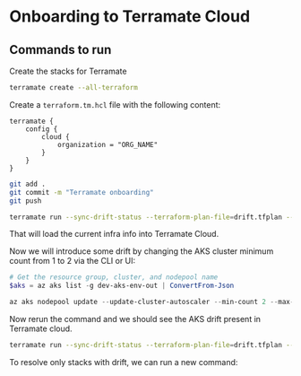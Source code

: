 # Onboarding to Terramate Cloud

## Commands to run

Create the stacks for Terramate

```bash
terramate create --all-terraform
```

Create a `terraform.tm.hcl` file with the following content:

```hcl
terramate {
    config {
        cloud {
            organization = "ORG_NAME"
        }
    }
}
```

```bash
git add .
git commit -m "Terramate onboarding"
git push
```

```bash
terramate run --sync-drift-status --terraform-plan-file=drift.tfplan --continue-on-error -- terraform plan -detailed-exitcode -out drift.tfplan
```

That will load the current infra info into Terramate Cloud.

Now we will introduce some drift by changing the AKS cluster minimum count from 1 to 2 via the CLI or UI:

```powershell
# Get the resource group, cluster, and nodepool name
$aks = az aks list -g dev-aks-env-out | ConvertFrom-Json

az aks nodepool update --update-cluster-autoscaler --min-count 2 --max-count 4 -g dev-aks-env-out --cluster-name $aks.name -n $aks.agentPoolProfiles.name[1]
```

Now rerun the command and we should see the AKS drift present in Terramate cloud.

```bash
terramate run --sync-drift-status --terraform-plan-file=drift.tfplan --continue-on-error -- terraform plan -detailed-exitcode -out drift.tfplan
```

To resolve only stacks with drift, we can run a new command:

```bash

```